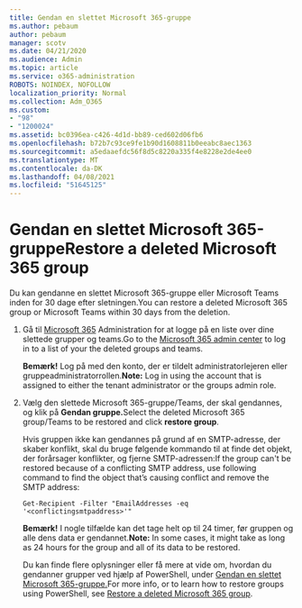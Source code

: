 ```yaml
---
title: Gendan en slettet Microsoft 365-gruppe
ms.author: pebaum
author: pebaum
manager: scotv
ms.date: 04/21/2020
ms.audience: Admin
ms.topic: article
ms.service: o365-administration
ROBOTS: NOINDEX, NOFOLLOW
localization_priority: Normal
ms.collection: Adm_O365
ms.custom:
- "98"
- "1200024"
ms.assetid: bc0396ea-c426-4d1d-bb89-ced602d06fb6
ms.openlocfilehash: b72b7c93ce9fe1b90d1608811b0eeabc8aec1363
ms.sourcegitcommit: a5edaaefdc56f8d5c8220a335f4e8228e2de4ee0
ms.translationtype: MT
ms.contentlocale: da-DK
ms.lasthandoff: 04/08/2021
ms.locfileid: "51645125"
---
```

# <a name="restore-a-deleted-microsoft-365-group"></a><span data-ttu-id="291b9-102">Gendan en slettet Microsoft 365-gruppe</span><span class="sxs-lookup"><span data-stu-id="291b9-102">Restore a deleted Microsoft 365 group</span></span>

<span data-ttu-id="291b9-103">Du kan gendanne en slettet Microsoft 365-gruppe eller Microsoft Teams inden for 30 dage efter sletningen.</span><span class="sxs-lookup"><span data-stu-id="291b9-103">You can restore a deleted Microsoft 365 group or Microsoft Teams within 30 days from the deletion.</span></span>

1. <span data-ttu-id="291b9-104">Gå til [Microsoft 365](https://aka.ms/RestoreDeletedGroup) Administration for at logge på en liste over dine slettede grupper og teams.</span><span class="sxs-lookup"><span data-stu-id="291b9-104">Go to the [Microsoft 365 admin center](https://aka.ms/RestoreDeletedGroup) to log in to a list of your the deleted groups and teams.</span></span>

    <span data-ttu-id="291b9-105">**Bemærk!** Log på med den konto, der er tildelt administratorlejeren eller gruppeadministratorrollen.</span><span class="sxs-lookup"><span data-stu-id="291b9-105">**Note:** Log in using the account that is assigned to either the tenant administrator or the groups admin role.</span></span>

1. <span data-ttu-id="291b9-106">Vælg den slettede Microsoft 365-gruppe/Teams, der skal gendannes, og klik på **Gendan gruppe.**</span><span class="sxs-lookup"><span data-stu-id="291b9-106">Select the deleted Microsoft 365 group/Teams to be restored and click **restore group**.</span></span>

    <span data-ttu-id="291b9-107">Hvis gruppen ikke kan gendannes på grund af en SMTP-adresse, der skaber konflikt, skal du bruge følgende kommando til at finde det objekt, der forårsager konflikter, og fjerne SMTP-adressen:</span><span class="sxs-lookup"><span data-stu-id="291b9-107">If the group can't be restored because of a conflicting SMTP address, use following command to find the object that’s causing conflict and remove the SMTP address:</span></span>

    `Get-Recipient -Filter "EmailAddresses -eq '<conflictingsmtpaddress>'"`

    <span data-ttu-id="291b9-108">**Bemærk!** I nogle tilfælde kan det tage helt op til 24 timer, før gruppen og alle dens data er gendannet.</span><span class="sxs-lookup"><span data-stu-id="291b9-108">**Note:** In some cases, it might take as long as 24 hours for the group and all of its data to be restored.</span></span>

    <span data-ttu-id="291b9-109">Du kan finde flere oplysninger eller få mere at vide om, hvordan du gendanner grupper ved hjælp af PowerShell, under [Gendan en slettet Microsoft 365-gruppe.](https://go.microsoft.com/fwlink/?linkid=867802)</span><span class="sxs-lookup"><span data-stu-id="291b9-109">For more info, or to learn how to restore groups using PowerShell, see [Restore a deleted Microsoft 365 group](https://go.microsoft.com/fwlink/?linkid=867802).</span></span>